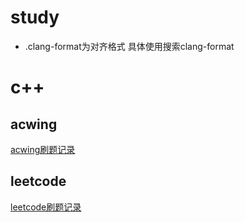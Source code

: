 # study
* .clang-format为对齐格式 具体使用搜索clang-format

# c++
## acwing
[acwing刷题记录](acwing/README.md)

## leetcode
[leetcode刷题记录](leetcode/README.md)